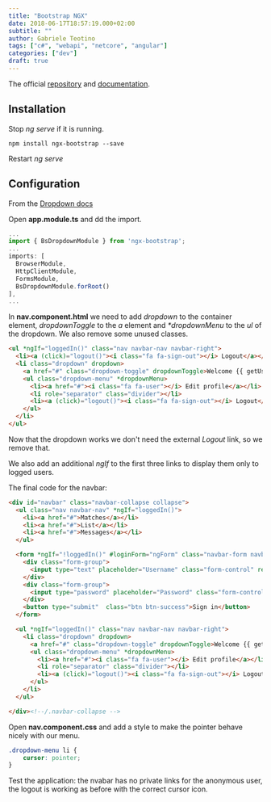 ```yaml
---
title: "Bootstrap NGX"
date: 2018-06-17T18:57:19.000+02:00
subtitle: ""
author: Gabriele Teotino
tags: ["c#", "webapi", "netcore", "angular"]
categories: ["dev"]
draft: true
---
```


The official [repository](https://github.com/valor-software/ngx-bootstrap) and [documentation](https://valor-software.com/ngx-bootstrap/#/getting-started).

## Installation

Stop *ng serve* if it is running.

```shell
npm install ngx-bootstrap --save
```

Restart *ng serve*

## Configuration

From the [Dropdown docs](https://valor-software.com/ngx-bootstrap/#/dropdowns)

Open **app.module.ts** and dd the import.

```typescript
...
import { BsDropdownModule } from 'ngx-bootstrap';
...
imports: [
  BrowserModule,
  HttpClientModule,
  FormsModule,
  BsDropdownModule.forRoot()
],
...
```

In **nav.component.html** we need to add *dropdown* to the container element, *dropdownToggle* to the *a* element and *\*dropdownMenu* to the *ul* of the dropdown. We also remove some unused classes.

```html
<ul *ngIf="loggedIn()" class="nav navbar-nav navbar-right">
  <li><a (click)="logout()"><i class="fa fa-sign-out"></i> Logout</a></li>
  <li class="dropdown" dropdown>
    <a href="#" class="dropdown-toggle" dropdownToggle>Welcome {{ getUsername() }} <span class="caret"></span></a>
    <ul class="dropdown-menu" *dropdownMenu>
      <li><a href="#"><i class="fa fa-user"></i> Edit profile</a></li>
      <li role="separator" class="divider"></li>
      <li><a (click)="logout()"><i class="fa fa-sign-out"></i> Logout</a></li>
    </ul>
  </li>
</ul>
```

Now that the dropdown works we don't need the external *Logout* link, so we remove that.

We also add an additional *ngIf* to the first three links to display them only to logged users.

The final code for the navbar:

```html
<div id="navbar" class="navbar-collapse collapse">
  <ul class="nav navbar-nav" *ngIf="loggedIn()">
    <li><a href="#">Matches</a></li>
    <li><a href="#">List</a></li>
    <li><a href="#">Messages</a></li>
  </ul>

  <form *ngIf="!loggedIn()" #loginForm="ngForm" class="navbar-form navbar-right" (ngSubmit)="login()">
    <div class="form-group">
      <input type="text" placeholder="Username" class="form-control" required name="username" [(ngModel)]="model.username">
    </div>
    <div class="form-group">
      <input type="password" placeholder="Password" class="form-control" required name="password" [(ngModel)]="model.password">
    </div>
    <button type="submit"  class="btn btn-success">Sign in</button>
  </form>

  <ul *ngIf="loggedIn()" class="nav navbar-nav navbar-right">
    <li class="dropdown" dropdown>
      <a href="#" class="dropdown-toggle" dropdownToggle>Welcome {{ getUsername() }} <span class="caret"></span></a>
      <ul class="dropdown-menu" *dropdownMenu>
        <li><a href="#"><i class="fa fa-user"></i> Edit profile</a></li>
        <li role="separator" class="divider"></li>
        <li><a (click)="logout()"><i class="fa fa-sign-out"></i> Logout</a></li>
      </ul>
    </li>
  </ul>

</div><!--/.navbar-collapse -->
```

Open **nav.component.css** and add a style to make the pointer behave nicely with our menu.

```css
.dropdown-menu li {
    cursor: pointer;
}
```

Test the application: the nvabar has no private links for the anonymous user, the logout is working as before with the correct cursor icon.

